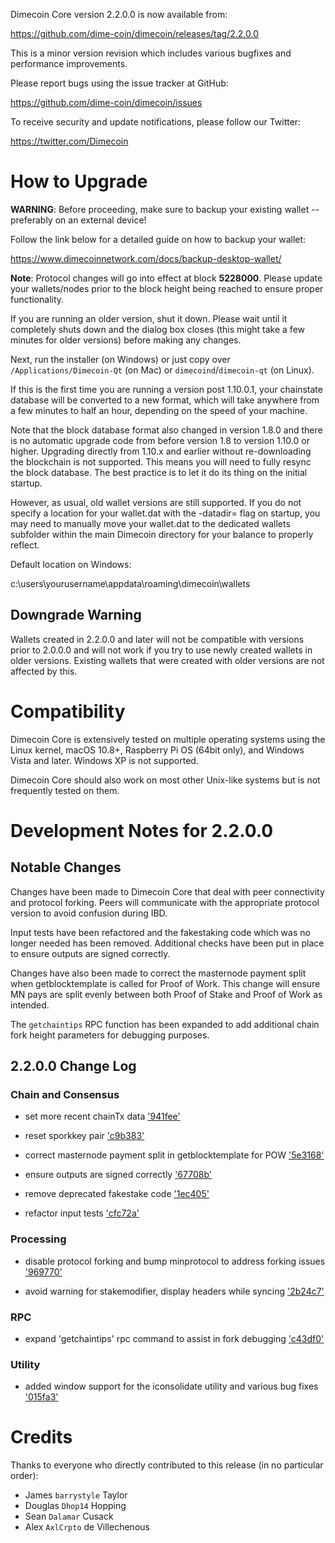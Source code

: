Dimecoin Core version 2.2.0.0 is now available from:

  <https://github.com/dime-coin/dimecoin/releases/tag/2.2.0.0>

This is a minor version revision which includes various bugfixes and performance improvements.

Please report bugs using the issue tracker at GitHub:

  <https://github.com/dime-coin/dimecoin/issues>

To receive security and update notifications, please follow our Twitter:

  <https://twitter.com/Dimecoin>

**How to Upgrade**
==============

**WARNING**: Before proceeding, make sure to backup your existing wallet -- preferably on an external device!

Follow the link below for a detailed guide on how to backup your wallet: 

  <https://www.dimecoinnetwork.com/docs/backup-desktop-wallet/>

**Note**: Protocol changes will go into effect at block **5228000**. Please update your wallets/nodes prior to the block height being reached to ensure proper functionality. 

If you are running an older version, shut it down. Please wait until it completely shuts down and the dialog box closes (this might take a few minutes for older versions) before making any changes. 

Next, run the installer (on Windows) or just copy over `/Applications/Dimecoin-Qt` (on Mac)
or `dimecoind`/`dimecoin-qt` (on Linux).

If this is the first time you are running a version post 1.10.0.1, your chainstate database will be converted to a new format, which will take anywhere from a few minutes to half an hour, depending on the speed of your machine. 

Note that the block database format also changed in version 1.8.0 and there is no automatic upgrade code from before version 1.8 to version 1.10.0 or higher. Upgrading directly from 1.10.x and earlier without re-downloading the blockchain is not supported. This means you will need to fully resync the block database. The best practice is to let it do its thing on the initial startup. 

However, as usual, old wallet versions are still supported. If you do not specify a location for your wallet.dat with the -datadir= flag on startup, you may need to manually move your wallet.dat to the dedicated wallets subfolder within the main Dimecoin directory for your balance to properly reflect.

Default location on Windows:

c:\users\yourusername\appdata\roaming\dimecoin\wallets

**Downgrade Warning**
-------------------

Wallets created in 2.2.0.0 and later will not be compatible with versions prior to 2.0.0.0 and will not work if you try to use newly created wallets in older versions. Existing wallets that were created with older versions are not affected by this. 

**Compatibility**
==============

Dimecoin Core is extensively tested on multiple operating systems using the Linux kernel, macOS 10.8+, Raspberry Pi OS (64bit only), 
and Windows Vista and later. Windows XP is not supported.

Dimecoin Core should also work on most other Unix-like systems but is not frequently tested on them.

Development Notes for 2.2.0.0
================

**Notable Changes**
---------------------

Changes have been made to Dimecoin Core that deal with peer connectivity and protocol forking. Peers will communicate with the appropriate protocol version to avoid confusion during IBD. 

Input tests have been refactored and the fakestaking code which was no longer needed has been removed. Additional checks have been put in place to ensure outputs are signed correctly. 

Changes have also been made to correct the masternode payment split when getblocktemplate is called for Proof of Work. This change will ensure MN pays are split evenly between both Proof of Stake and Proof of Work as intended. 

The `getchaintips` RPC function has been expanded to add additional chain fork height parameters for debugging purposes. 

2.2.0.0 Change Log
------------------

### Chain and Consensus

- set more recent chainTx data ['941fee'](https://github.com/dime-coin/dimecoin/commit/941f4ee0f9f7f37728deb03b846ca1d13426f33f)

- reset sporkkey pair ['c9b383'](https://github.com/dime-coin/dimecoin/commit/c9b3835ffeb8e2633161eda363b035e561908d16)

- correct masternode payment split in getblocktemplate for POW  ['5e3168'](https://github.com/dime-coin/dimecoin/commit/5e316859cb84215b65f786ca006ea56d1988a986)

- ensure outputs are signed correctly ['67708b'](https://github.com/dime-coin/dimecoin/commit/67708b444b02b5b2102b842c8c02720e7f76d688)

- remove deprecated fakestake code ['1ec405'](https://github.com/dime-coin/dimecoin/commit/1ec405c9d1a397c7d2813867923de093c0d30d93)

- refactor input tests ['cfc72a'](https://github.com/dime-coin/dimecoin/commit/cfc72a3e01d61f1e91fc8b816abf16f14c2ea88b)

### Processing

- disable protocol forking and bump minprotocol to address forking issues ['969770'](https://github.com/dime-coin/dimecoin/commit/969770616ddf8dc0e14c89c99cc73ddfc8c6f068)

- avoid warning for stakemodifier, display headers while syncing ['2b24c7'](https://github.com/dime-coin/dimecoin/commit/2b24c7c522cadc74745d57f674f995416b7fde54)

### RPC

- expand 'getchaintips' rpc command to assist in fork debugging ['c43df0'](https://github.com/dime-coin/dimecoin/commit/c43df06907575a8ac6b9294ee944eab3f95e9cf8)

### Utility

- added window support for the iconsolidate utility and various bug fixes ['015fa3'](https://github.com/dime-coin/dimecoin/commit/015fa39c42085242b83887d0e7985dcb0dd9bcb0)

Credits
=======

Thanks to everyone who directly contributed to this release (in no particular order):

- James `barrystyle` Taylor
- Douglas `Dhop14` Hopping
- Sean `Dalamar` Cusack
- Alex `AxlCrpto` de Villechenous

